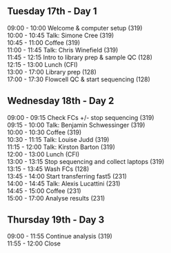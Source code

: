 ## Tuesday 17th - Day 1 <a name="Day1"></a>
09:00 - 10:00 Welcome & computer setup (319)  
10:00 - 10:45 Talk: Simone Cree (319)  
10:45 - 11:00 Coffee (319)  
11:00 - 11:45 Talk: Chris Winefield (319)  
11:45 - 12:15 Intro to library prep & sample QC (128)  
12:15 - 13:00 Lunch (CFI)  
13:00 - 17:00 Library prep (128)  
17:00 - 17:30 Flowcell QC & start sequencing (128)  

## Wednesday 18th - Day 2 <a name="Day2"></a>
09:00 - 09:15 Check FCs +/- stop sequencing (319)  
09:15 - 10:00 Talk: Benjamin Schwessinger (319)  
10:00 - 10:30 Coffee (319)  
10:30 - 11:15 Talk: Louise Judd (319)  
11:15 - 12:00 Talk: Kirston Barton (319)  
12:00 - 13:00 Lunch (CFI)  
13:00 - 13:15 Stop sequencing and collect laptops (319)  
13:15 - 13:45 Wash FCs (128)  
13:45 - 14:00 Start transferring fast5 (231)  
14:00 - 14:45 Talk: Alexis Lucattini (231)  
14:45 - 15:00 Coffee (231)  
15:00 - 17:00 Analyse results (231)  

## Thursday 19th - Day 3  <a name="Day3"></a>
09:00 - 11:55 Continue analysis (319)  
11:55 - 12:00 Close  
